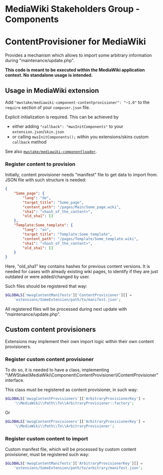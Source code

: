 # MediaWiki Stakeholders Group - Components
# ContentProvisioner for MediaWiki

Provides a mechanism which allows to import some arbitrary information during "maintenance/update.php".

**This code is meant to be executed within the MediaWiki application context. No standalone usage is intended.**

## Usage in MediaWiki extension

Add `"mwstake/mediawiki-component-contentprovisioner": "~1.0"` to the `require` section of your `composer.json` file.

Explicit initialization is required. This can be achieved by
- either adding `"callback": "mwsInitComponents"` to your `extension.json`/`skin.json`
- or calling `mwsInitComponents();` within you extensions/skins custom `callback` method

See also [`mwstake/mediawiki-componentloader`](https://github.com/hallowelt/mwstake-mediawiki-componentloader).

### Register content to provision

Initially, content provisioner needs "manifest" file to get data to import from.
JSON file with such structure is needed:
```JSON
{
	"Some_page": {
		"lang": "de",
		"target_title": "Some_page",
		"content_path": "/pages/Main/Some_page.wiki",
		"sha1": "<hash_of_the_content>",
		"old_sha1": []
	},
	"Template:Some_template": {
		"lang": "en",
		"target_title": "Template:Some_template",
		"content_path": "/pages/Template/Some_template.wiki",
		"sha1": "<hash_of_the_content>",
		"old_sha1": []
	}
}
```

Here, "old_sha1" key contains hashes for previous content versions.
It is needed for cases with already existing wiki pages, to identify if they are just outdated or were added/changed by user.


Such files should be registered that way:
```php
$GLOBALS['mwsgContentManifests']['ContentProvisioner'][] =
	'extensions/SomeExtension/path/to/manifest.json';
```

All registered files will be processed during next update with "maintenance/update.php".

## Custom content provisioners

Extensions may implement their own import logic within their own content provisioners.

### Register custom content provisioner

To do so, it is needed to have a class, implementing "\MWStake\MediaWiki\Component\ContentProvisioner\IContentProvisioner" interface.

This class must be registered as content provisioner, in such way:
```php
$GLOBALS['mwsgContentProvisioners']['ArbitraryProvisionerKey'] =
	'\\MediaWiki\\Path\\To\\ArbitraryProvisioner::factory';
```
Or
```php
$GLOBALS['mwsgContentProvisioners']['ArbitraryProvisionerKey'] =
	'\\MediaWiki\\Path\\To\\ArbitraryProvisioner';
```

### Register custom content to import

Custom manifest file, which will be processed by custom content provisioner, must be registered such way:
```php
$GLOBALS['mwsgContentManifests']['ArbitraryProvisionerKey'][] =
	'extensions/SomeExtension/path/to/arbitrary/manifest.json';
```